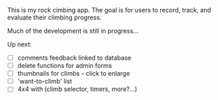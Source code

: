 This is my rock cimbing app.
The goal is for users to record, track, and evaluate their climbing progress.

Much of the development is still in progress...

Up next:

- [ ] comments feedback linked to database
- [ ] delete functions for admin forms
- [ ] thumbnails for climbs - click to enlarge
- [ ] 'want-to-climb' list
- [ ] 4x4 with (climb selector, timers, more?...)
